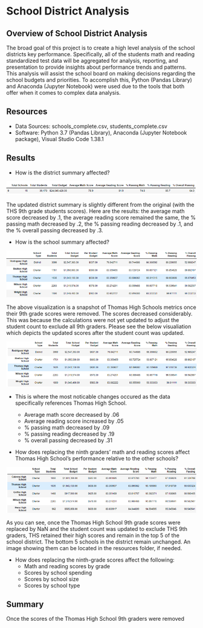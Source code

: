 # School District Analysis

## Overview of School District Analysis

The broad goal of this project is to create a high level analysis of the school districts key performance. Specifically, all of the students math and reading standardized test data will be aggregated for analysis, reporting, and presentation to provide insights about performance trends and patterns. This analysis will assist the school board on making decisions regarding the school budgets and priorities. To accomplish this, Python (Pandas Library) and Anaconda (Jupyter Notebook) were used due to the tools that both offer when it comes to complex data analysis. 

## Resources

- Data Sources: schools_complete.csv, students_complete.csv
- Software: Python 3.7 (Pandas Library), Anaconda (Jupyter Notebook package), Visual Studio Code 1.38.1

## Results

- How is the district summary affected?

![District Summary](./Resources/district_summary.png)

The updated district summary is slightly different from the original (with the THS 9th grade students scores). Here are the results: the average math score decreased by .1, the average reading score remained the same, the % passing math decreased by .2, the % passing reading decreased by .1, and the % overall passing decreased by .3.  

- How is the school summary affected?

![School Summary](./Resources/school_summary_removed.png)

The above visualization is a snapshot of Thomas High Schools metrics once their 9th grade scores were removed. The scores decreased considerably. This was because the calculations were not yet updated to adjust the student count to exclude all 9th graders. Please see the below visualiation which depicts the updated scores after the student count was updated.

![Updated School Summary](./Resources/school_summary_replaced.png)

- This is where the most noticable changes occured as the data specifically references Thomas High School.
  - Average math score decreased by .06
  - Average reading score increased by .05
  - % passing math decreased by .09
  - % passing reading decreased by .19
  - % overall passing decreased by .31  

- How does replacing the ninth graders’ math and reading scores affect Thomas High School’s performance relative to the other schools?

![Top 5](./Resources/top_5.png)

As you can see, once the Thomas High School 9th grade scores were replaced by NaN and the student count was updated to exclude THS 9th graders, THS retained their high scores and remain in the top 5 of the school district. The bottom 5 schools in the district remain unchanged. An image showing them can be located in the resources folder, if needed.

- How does replacing the ninth-grade scores affect the following:
  - Math and reading scores by grade
  - Scores by school spending
  - Scores by school size
  - Scores by school type


## Summary 

Once the scores of the Thomas High School 9th graders were removed 